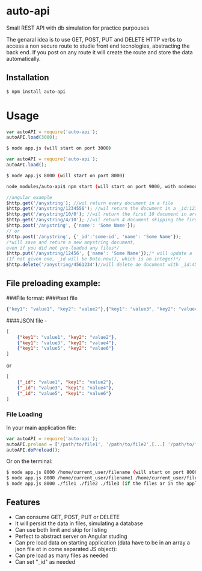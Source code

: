 # auto-api
Small REST API with db simulation for practice purpouses

The genaral idea is to use GET, POST, PUT and DELETE HTTP verbs to access a non secure route to studie front end tecnologies,
abstracting the back end.
If you post on any route it will create the route and store the data automatically.

## Installation

```bash
$ npm install auto-api
```

# Usage

```js
var autoAPI = require('auto-api');
autoAPI.load(3000);

```
```bash
$ node app.js (will start on port 3000)
```
```js
var autoAPI = require('auto-api');
autoAPI.load();

```
```bash
$ node app.js 8000 (will start on port 8000)
```
```bash
node_modules/auto-api$ npm start (will start on port 9000, with nodemon and jshint (dev dependencies required))
```

```js
//angular example
$http.get('/anystring'); //wil return every document in a file
$http.get('/anystring/1234556'); //wil return the document in a _id:1234556
$http.get('/anystring/10/0'); //wil return the first 10 document in array (/anystring/limit/skip)
$http.get('/anystring/4/10'); //wil return 4 document skipping the first 10 (/anystring/limit/skip)
$http.post('/anystring', {'name': 'Some Name'});
// or
$http.post('/anystring', {'_id':'some-id', 'name': 'Some Name'});
/*will save and return a new anystring document,
even if you did not pre-loaded any files*/
$http.put('/anystring/12456', {'name': 'Some Name'});/* will update a  document with _id:12456
(If not given one, _id will be Date.now(), which is an integer)*/
$http.delete('/anystring/4561234')//will delete de document with _id:4561234
```
## File preloading example:

###File format:
####text file
```js
{"key1": "value1", "key2": "value2"},{"key1": "value3", "key2": "value4"},{"key1": "value5", "key2": "value6"}
```
####JSON file -
```json
[
	{"key1": "value1", "key2": "value2"},
	{"key1": "value3", "key2": "value4"},
	{"key1": "value5", "key2": "value6"}
]
```
or

```json
[
	{"_id": "value1", "key1": "value2"},
	{"_id": "value3", "key1": "value4"},
	{"_id": "value5", "key1": "value6"}
]
```
### File Loading
In your main application file:

```js
var autoAPI = require('auto-api');
autoAPI.preload = ['/path/to/file1', '/path/to/file2',[...] '/path/to/fileN'];
autoAPI.doPreload();
```
Or on the terminal:
```bash
$ node app.js 8000 /home/current_user/filename (will start on port 8000 and pre-load data from file filename)
$ node app.js 8000 /home/current_user/filename1 /home/current_user/filename2 ... /home/current_user/filenameN
$ node app.js 8000 ./file1 ./file2 ./file3 (if the files ar in the applicatio directory)
```


## Features

  * Can consume GET, POST, PUT or DELETE
  * It will persist the data in files, simulating a database
  * Can use both limit and skip for listing
  * Perfect to abstract server on Angular studing
  * Can pre load data on starting application (data have to be in an array a json file ot in come separated JS object):
  * Can pre load as many files as needed
  * Can set "_id" as needed
